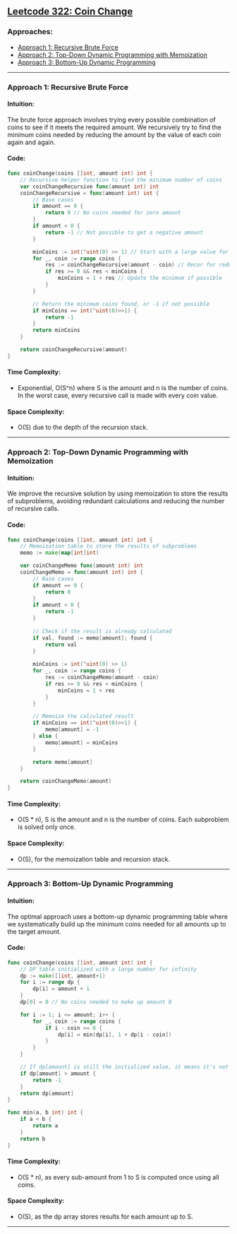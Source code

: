 ## [Leetcode 322: Coin Change](https://leetcode.com/problems/coin-change/)

### Approaches:
- [Approach 1: Recursive Brute Force](#approach-1-recursive-brute-force)
- [Approach 2: Top-Down Dynamic Programming with Memoization](#approach-2-top-down-dynamic-programming-with-memoization)
- [Approach 3: Bottom-Up Dynamic Programming](#approach-3-bottom-up-dynamic-programming)

---

### Approach 1: Recursive Brute Force

#### Intuition:
The brute force approach involves trying every possible combination of coins to see if it meets the required amount. We recursively try to find the minimum coins needed by reducing the amount by the value of each coin again and again.

#### Code:
```go
func coinChange(coins []int, amount int) int {
	// Recursive helper function to find the minimum number of coins
	var coinChangeRecursive func(amount int) int
	coinChangeRecursive = func(amount int) int {
		// Base cases
		if amount == 0 {
			return 0 // No coins needed for zero amount
		}
		if amount < 0 {
			return -1 // Not possible to get a negative amount
		}

		minCoins := int(^uint(0) >> 1) // Start with a large value for min coins
		for _, coin := range coins {
			res := coinChangeRecursive(amount - coin) // Recur for reduced amount
			if res >= 0 && res < minCoins {
				minCoins = 1 + res // Update the minimum if possible
			}
		}

		// Return the minimum coins found, or -1 if not possible
		if minCoins == int(^uint(0)>>1) {
			return -1
		}
		return minCoins
	}

	return coinChangeRecursive(amount)
}
```

#### Time Complexity:
- Exponential, O(S^n) where S is the amount and n is the number of coins. In the worst case, every recursive call is made with every coin value.

#### Space Complexity:
- O(S) due to the depth of the recursion stack.

---

### Approach 2: Top-Down Dynamic Programming with Memoization

#### Intuition:
We improve the recursive solution by using memoization to store the results of subproblems, avoiding redundant calculations and reducing the number of recursive calls.

#### Code:
```go
func coinChange(coins []int, amount int) int {
	// Memoization table to store the results of subproblems
	memo := make(map[int]int)

	var coinChangeMemo func(amount int) int
	coinChangeMemo = func(amount int) int {
		// Base cases
		if amount == 0 {
			return 0
		}
		if amount < 0 {
			return -1
		}
		
		// Check if the result is already calculated
		if val, found := memo[amount]; found {
			return val
		}
		
		minCoins := int(^uint(0) >> 1)
		for _, coin := range coins {
			res := coinChangeMemo(amount - coin)
			if res >= 0 && res < minCoins {
				minCoins = 1 + res
			}
		}

		// Memoize the calculated result
		if minCoins == int(^uint(0)>>1) {
			memo[amount] = -1
		} else {
			memo[amount] = minCoins
		}

		return memo[amount]
	}

	return coinChangeMemo(amount)
}
```

#### Time Complexity:
- O(S * n), S is the amount and n is the number of coins. Each subproblem is solved only once.

#### Space Complexity:
- O(S), for the memoization table and recursion stack.

---

### Approach 3: Bottom-Up Dynamic Programming

#### Intuition:
The optimal approach uses a bottom-up dynamic programming table where we systematically build up the minimum coins needed for all amounts up to the target amount.

#### Code:
```go
func coinChange(coins []int, amount int) int {
	// DP table initialized with a large number for infinity
	dp := make([]int, amount+1)
	for i := range dp {
		dp[i] = amount + 1
	}
	dp[0] = 0 // No coins needed to make up amount 0

	for i := 1; i <= amount; i++ {
		for _, coin := range coins {
			if i - coin >= 0 {
				dp[i] = min(dp[i], 1 + dp[i - coin])
			}
		}
	}

	// If dp[amount] is still the initialized value, it means it's not possible
	if dp[amount] > amount {
		return -1
	}
	return dp[amount]
}

func min(a, b int) int {
	if a < b {
		return a
	}
	return b
}
```

#### Time Complexity:
- O(S * n), as every sub-amount from 1 to S is computed once using all coins.

#### Space Complexity:
- O(S), as the dp array stores results for each amount up to S.

---

